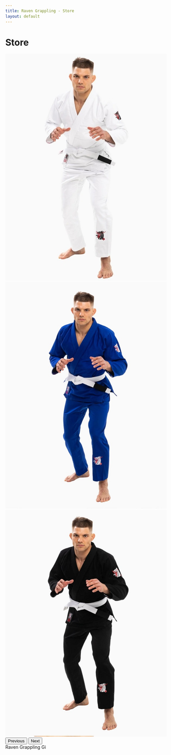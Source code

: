 ```yaml
---
title: Raven Grappling - Store
layout: default
---
```


<div class="container py-5 px-4 p-lg-5">
  <h1>
    Store
  </h1>
  <div class="row">
    <div class="col-lg">
      <div id="rg-gallery" class="carousel slide">
        <div class="carousel-inner">
          <div class="carousel-item active">
            <img src="/assets/images/store/gi1.jpg" class="d-block w-100" alt="">
          </div>
          <div class="carousel-item">
            <img src="/assets/images/store/gi2.jpg" class="d-block w-100" alt="">
          </div>
          <div class="carousel-item">
            <img src="/assets/images/store/gi3.jpg" class="d-block w-100" alt="">
          </div>
        </div>
        <button class="carousel-control-prev" type="button" data-bs-target="#rg-gallery" data-bs-slide="prev">
          <span class="carousel-control-prev-icon" aria-hidden="true"></span>
          <span class="visually-hidden">Previous</span>
        </button>
        <button class="carousel-control-next" type="button" data-bs-target="#rg-gallery" data-bs-slide="next">
          <span class="carousel-control-next-icon" aria-hidden="true"></span>
          <span class="visually-hidden">Next</span>
        </button>
      </div>
    </div>
    <div class="col-lg">
      Raven Grappling Gi
    </div>
  </div>
</div>  
  
